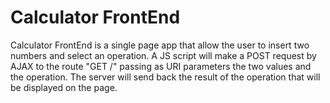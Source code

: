 # Calculator FrontEnd

Calculator FrontEnd is a single page app that allow the user to insert two numbers and select an operation.
A JS script will make a POST request by AJAX to the route "GET /" passing as URI parameters the two values and the operation.
The server will send back the result of the operation that will be displayed on the page.
